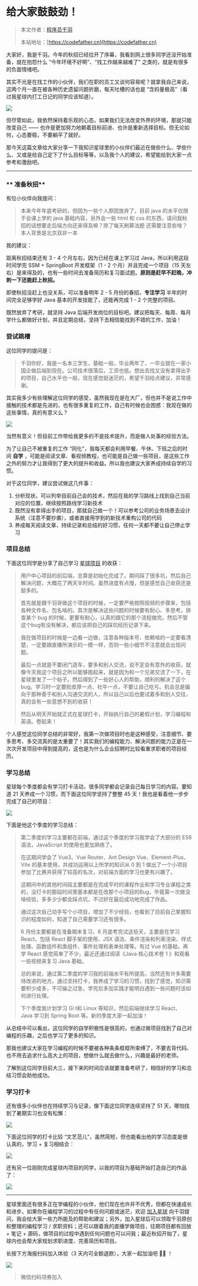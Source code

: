 # 给大家鼓鼓劲！

> 本文作者：[程序员千羽](https://yuyuanweb.feishu.cn/wiki/Abldw5WkjidySxkKxU2cQdAtnah)
>
> 本站地址：[https://codefather.cn](https://codefather.cn)

大家好，我是千羽。今年的秋招已经拉开了序幕，我看到网上很多同学还没开始准备，就在抱怨什么 “今年环境不好啊”、“找工作越来越难了” 之类的，就是有很多的负面情绪吧。

其实不光是在找工作的小伙伴，我们在职的员工又谈何容易呢？就拿我自己来说，这两个月一直在被各种历史遗留问题折磨，每天吐槽的话也是 “含妈量极高”（看过我星球内打工日记的同学应该知道）。

![](https://pic.yupi.icu/5563/202311070831484.png)

但尽管如此，我依然保持着乐观的心态，如果我们无法改变外界的环境，那就只能改变自己 —— 也许是更加努力地朝着目标前进、也许是重新选择目标。但无论如何，心态要稳，不要躺平了就好。

那今天这篇文章给大家分享一下我知识星球里的小伙伴们最近在做些什么、学些什么、又或是给自己定下了什么目标等等，以及我个人的建议，希望能给到大家一点参考和激励吧。



------

###  ** 准备秋招**

有位小伙伴向我提问：

> 本来今年年底考研的，但因为一些个人原因放弃了，目前 java 的水平仅限于会课上学的 java 基础内容，另外会一些 html 和 css 的东西，请问我秋招的话想要走后端方向还来得及嘛？除了每天刷算法题 还需要注意些啥？本人背景是北京双非一本

我的建议：

距离秋招结束还有 3 - 4 个月左右，因为已经在课上学习过 Java，所以利用这段时间学完 SSM + SpringBoot 开发框架（1 - 2 个月）并且完成一个项目（15 天左右）是来得及的，也有一些时间去准备简历和复习面试题。**原则是赶早不赶晚，冲刺一下还能赶上秋招。**

即使秋招没赶上也没关系，可以准备明年 2 - 5 月份的春招，**专注学习** 半年的时间完全足够学好 Java 基本的开发技能了，还能再完成 1 - 2 个完整的项目。

既然放弃了考研，就坚持 Java 后端开发岗位的目标吧。建议把每天、每周、每月学什么都做好计划，并且定期总结，坚持下去相信能找到不错的工作，加油！

### **尝试跳槽**

这位同学的提问是：

> 千羽你好，我是一名本三学生，基础一般，毕业两年了，一毕业就在一家小国企做后端到现在。公司技术很落后，工资也低。想出去找又没有拿得出手的项目，自己水平也一般，现在感觉挺迷茫的，希望千羽给点建议，非常感谢。

其实我多少有些理解这位同学的感受，虽然我现在是在大厂，但也并不是说工作中接触的技术都是先进的，也有很多重复的工作，自己有时候也会困惑：我现在做的这些事情，真的有意义么？

![](https://pic.yupi.icu/5563/202311070831318.png)

当然有意义！但目前工作带给我更多的不是技术提升，而是做人处事的经验方法。

为了让自己不被重复的工作 “同化”，我每天都会利用早餐、午休、下班之后的时间 **自学** ，可能是阅读文章、看视频教程，也可能是自己做一些项目，是这些工作之外的努力才让我得到了更大的提升和收益。所以我也建议大家养成持续自学的习惯。

对于这位同学，建议尝试做这几件事：

1. 分析现状。可以列举目前自己会的技术，然后在我的学习路线上找到自己当前对应的位置，继续按照路线学习新技术
2. 既然没有拿得出手的项目，那就自己做一个！可以参考公司的业务场景去设计系统（注意不要抄袭），或者直接用学到的新技术重构公司的代码
3. 养成每天阅读文章、持续记录和总结的好习惯，任何一天都不要让自己停止学习

### **项目总结**

下面这位同学是分享了自己学习 [星球项目](https://mp.weixin.qq.com/s?__biz=MzI1NDczNTAwMA==&mid=2247508517&idx=1&sn=66803910cf2e7d88e6cab30df9271d5d&scene=21#wechat_redirect) 的收获：

> 用户中心项目的前后端，总算是初始化完成了。期间踩了很多坑，然后自己解决问题，大概花了两天半时间。虽然进度有点慢，但是感觉自己收获还是挺多的。
>
> 
>
> 首先就是跟千羽哥做这个项目的时候，一定要严格按照视频的步骤来，包括各种文件名、包名啥的。其次是解决这些问题的时候要有耐心、多思考。排查某个 bug 的时候，更要有耐心，认真的跟它的那个流程做完。然后不管这个bug有没有解决，都应该把自己的踩坑经历记录下来。
>
> 
>
> 我在做项目的时候是一边看一边做，注意各种版本号、依赖啥的一定要看清楚，一定要跟直播所演示的一模一样，否则一些小细节不注意就会出现问题。
>
> 
>
> 最后一点就是不要闭门造车，要多和别人交流，说不定会有意外的收获。就像今天我这个项目之所以能够跑起来，就是因为和一个兄弟交流了一下，在星球里发了一个帖子。然后得到了一些好心人的帮助，顺利的解决了这个 bug。学习时一定要脸皮厚一点、社牛一点，不要让自己吃亏。机会总是偏向于那种善于和别人沟通交流的人，所以自己以后也要试着多和别人交往，真的会有一些意想不到的收获！
>
> 
>
> 然后从明天开始就正式在星球打卡，开始执行自己的暑假计划，学习编程和英语。卷起来！

个人感觉这位同学总结的非常好，我第一次做项目时也是这种感受，注意细节、要多思考、多交流真的是太重要了！其实我们的编程能力、解决问题的能力正是在一次次开发项目中得到提高的，这也是为什么企业招聘时比较看重求职者的项目经历。

### **学习总结**

星球每个季度都会有学习打卡活动，很多同学都会记录自己每日学习的内容。要知道 21 天养成一个习惯，而下面这位同学坚持了整整 45 天！我也是看着他一步步完成了自己的项目：

![](https://pic.yupi.icu/5563/202311070831173.png)

下面是他这个季度的学习总结：

> 第二季度的学习主要都在前端，通过这个季度的学习我学会了大部分的 ES6 语法，JavaScript 的使用也更加熟练了。
>
> 
>
> 在这期间学会了 Vue3、Vue Router、Ant Design Vue、Element-Plus、Vite 的基本使用，并成功运用以上所学的知识从 0 到 1 做出了一个小项目参加了比赛并获得了较高的名次，对前端方面的学习也更有兴趣了。
>
> 
>
> 这期间中的其他时间段主要都是在完成平时的课程作业和学习专业课程之类的，没打卡的那段时间里基本都是在改那个小项目的Bug，毕竟第一次做没啥经验，多多少少都会踩点坑，不过好在最后成功地完成了作品。
>
> 通过这次自己动手写个小项目，增加了不少经验，也看到了目前自己掌握知识的程度如何，知道了自己需要学习还有很多。
>
> 
>
> 6 月份主要都是在准备期末复习，6 月底考完试这些天，主要是在学习 React，包括 React 脚手架的使用、JSX 语法、条件渲染和列表渲染、样式处理、函数组件和类组件、事件处理和表单处理等。有过 Vue 的基础，再学 React 感觉简单了不少，最近还通过阅读《Java 核心技术卷 1 》和观看一些视频来复习 Java 基础。
>
> 
>
> 总的来说，通过第二季度的学习我的前端水平有所提高，当然还有许多需要待改进的地方。通过坚持打卡，我养成了学习的习惯，找到了感觉，知识需要积少成多，不可操之过急，学完后多加实践才能明白遇到一些问题时该如何进行处理。
>
> 
>
> 下个季度我计划学习 Gi t和 Linux 等知识，然后前端继续学习 React、Java 学习到 Spring Boot 等。新的季度大家一起加油！

从总结中可以看出，这位同学的自学积极性是很高的，也通过做项目找到了自己对编程的乐趣，之后也学习了更多的知识。

那我也建议大家在学习编程的时候不要被各种条条框框所束缚了，不要去背代码、也不用去追求什么高大上的项目，想做什么就去做什么，兴趣是最好的老师。

了解到这位同学目前大三，接下来的时间应该就要准备考研了，相信好的学习和总结习惯会助他成功。

### **学习打卡**

还有很多小伙伴也在持续学习与记录，像下面这位同学连续坚持了 51 天，哪怕找到了暑期实习也没有松懈：

![](https://pic.yupi.icu/5563/202311070831496.png)

下面这位同学的打卡比较 “文艺范儿”，虽然简短，但也能看出他的学习态度是很认真的，学习 + 复习相结合：

![](https://pic.yupi.icu/5563/202311070831489.png)

还有另一位刚刚完成星球内项目的同学，以我的项目为基础开始打造自己的作品了：

![](https://pic.yupi.icu/5563/202311070832926.png)

------

星球里面还有很多正在学编程的小伙伴，他们现在也许并不优秀，但都在快速成长和进步。如果你在编程学习的过程中有任何问题或迷茫，欢迎 [加入星球](http://mp.weixin.qq.com/s?__biz=MzI1NDczNTAwMA==&mid=2247508640&idx=1&sn=b02fff3533f18b5d0bfbf714b127c140&chksm=e9c24557deb5cc41b1f2ecefdd23eb1370e261a47c23ad89b1d1428537fd1e8fe39762e707e1&scene=21#wechat_redirect) 向千羽提问，我会给大家一些力所能及的帮助和建议；另外，加入星球后可以领取千羽原创和整理的编程学习 / 求职资料；还可以跟着我的直播学做项目，往期项目都有回放 + 笔记 + 源码，做项目的过程中遇到任何问题也可以问我；最近秋招开始了，星球内也会帮大家规划求职进度、完善简历和项目。

长按下方海报扫码加入体验（3 天内可全额退款），大家一起加油吧 💪🏻 ！

![](https://pic.yupi.icu/5563/202311070832215.png)

> 微信扫码领券加入